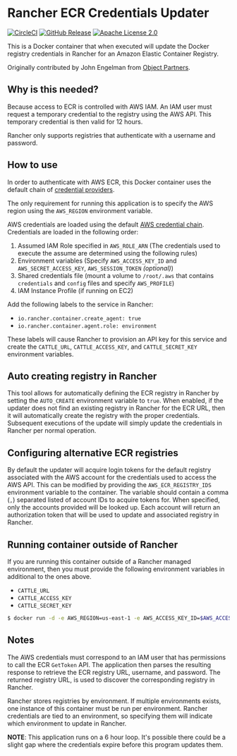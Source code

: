 # Rancher ECR Credentials Updater

[![CircleCI](https://img.shields.io/circleci/project/github/objectpartners/rancher-ecr-credentials.svg?maxAge=0)](https://circleci.com/gh/objectpartners/rancher-ecr-credentials/tree/master)
[![GitHub Release](https://img.shields.io/github/release/objectpartners/rancher-ecr-credentials.svg?maxAge=0)](https://github.com/objectpartners/rancher-ecr-credentials/releases)
[![Apache License 2.0](https://img.shields.io/badge/license-Apache_License_2.0-blue.svg)](https://github.com/objectpartners/rancher-ecr-credentials/blob/master/LICENSE)

This is a Docker container that when executed will update the Docker registry
credentials in Rancher for an Amazon Elastic Container Registry.

Originally contributed by John Engelman from [Object Partners](http://www.objectpartners.com). 

## Why is this needed?

Because access to ECR is controlled with AWS IAM.
An IAM user must request a temporary credential to the registry using the AWS API.
This temporary credential is then valid for 12 hours.

Rancher only supports registries that authenticate with a username and password.

## How to use

In order to authenticate with AWS ECR, this Docker container uses the default
chain of [credential providers](http://docs.aws.amazon.com/cli/latest/userguide/cli-chap-getting-started.html#config-settings-and-precedence).

The only requirement for running this application is to specify the AWS region
using the `AWS_REGION` environment variable.

AWS credentials are loaded using the default [AWS credential chain](http://docs.aws.amazon.com/sdk-for-go/latest/v1/developerguide/configuring-sdk.title.html).
Credentials are loaded in the following order:

1. Assumed IAM Role specified in `AWS_ROLE_ARN` (The credentials used to execute the assume are determined using the following rules)
1. Environment variables (Specify `AWS_ACCESS_KEY_ID` and `AWS_SECRET_ACCESS_KEY`, `AWS_SESSION_TOKEN` *(optional)*)
1. Shared credentials file (mount a volume to `/root/.aws` that contains `credentials` and `config` files and specify `AWS_PROFILE`)
1. IAM Instance Profile (if running on EC2)

Add the following labels to the service in Rancher:
* `io.rancher.container.create_agent: true`
* `io.rancher.container.agent.role: environment`

These labels will cause Rancher to provision an API key for this service and
create the `CATTLE_URL`, `CATTLE_ACCESS_KEY`, and `CATTLE_SECRET_KEY`
environment variables.

## Auto creating registry in Rancher

This tool allows for automatically defining the ECR registry in Rancher by
setting the `AUTO_CREATE` environment variable to `true`.
When enabled, if the updater does not find an existing registry in Rancher
for the ECR URL, then it will automatically create the registry with the
proper credentials.
Subsequent executions of the update will simply update the credentials in Rancher
per normal operation.

## Configuring alternative ECR registries

By default the updater will acquire login tokens for the default registry
associated with the AWS account for the credentials used to access the AWS API.
This can be modified by providing the `AWS_ECR_REGISTRY_IDS` environment
variable to the container.
The variable should contain a comma (`,`) separated listed of account IDs to
acquire tokens for.
When specified, only the accounts provided will be looked up.
Each account will return an authorization token that will be used to update
and associated registry in Rancher.

## Running container outside of Rancher

If you are running this container outside of a Rancher managed environment, then
you must provide the following environment variables in additional to the ones
above.
* `CATTLE_URL`
* `CATTLE_ACCESS_KEY`
* `CATTLE_SECRET_KEY`

```bash
$ docker run -d -e AWS_REGION=us-east-1 -e AWS_ACCESS_KEY_ID=$AWS_ACCESS_KEY_ID -e AWS_SECRET_ACCESS_KEY=$AWS_SECRET_ACCESS_KEY -e CATTLE_URL=http://rancher.mydomain.com -e CATTLE_ACCESS_KEY=$CATTLE_ACCESS_KEY -e CATTLE_SECRET_KEY=$CATTLE_SECRET_KEY objectpartners/rancher-ecr-credentials:latest
```

## Notes

The AWS credentials must correspond to an IAM user that has permissions to call
the ECR `GetToken` API.
The application then parses the resulting response to retrieve the ECR registry
URL, username, and password.
The returned registry URL, is used to discover the corresponding registry in
Rancher.

Rancher stores registries by environment.
If multiple environments exists, one instance of this container must be run per
environment.
Rancher credentials are tied to an environment, so specifying them will indicate
which environment to update in Rancher.

__NOTE__: This application runs on a 6 hour loop. It's possible there could be a
slight gap where the credentials expire before this program updates them.
